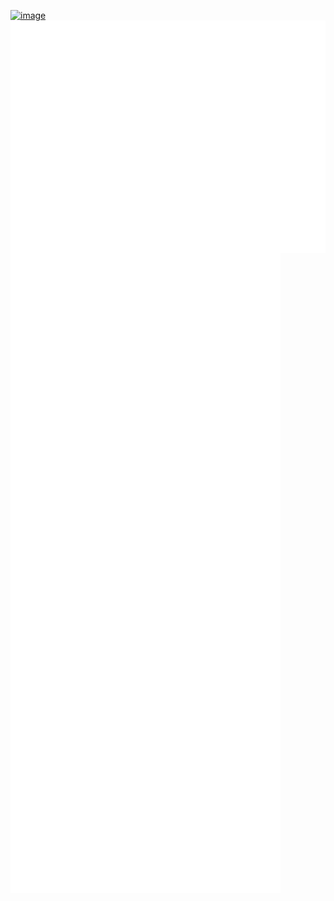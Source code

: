 [![image](https://img.shields.io/badge/Instagram-E4405F?style=for-the-badge&logo=instagram&logoColor=white)](https://www.instagram.com/krzhck/)
<img align="center" src="/github-metrics.svg" alt="Metrics">
<img align="center" src="/metrics.plugin.svg" alt="Metrics">
